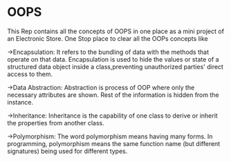 # OOPS
This Rep contains all the concepts of OOPS in one place as a mini project of an Electronic Store.
One Stop place to clear all the OOPs concepts like

->Encapsulation:      It refers to the bundling of data with the methods that operate on that data.
                      Encapsulation is used to hide the values or state of a structured data object
                      inside a class,preventing unauthorized parties' direct access to them.

->Data Abstraction:  Abstraction is process of OOP where only the necessary attributes are shown.
                     Rest of the information is hidden from the instance.

->Inheritance:       Inheritance is the capability of one class to derive or inherit the properties 
                     from another class.
                     
->Polymorphism:      The word polymorphism means having many forms. In programming, polymorphism 
                     means the same function name (but different signatures)
                     being used for different types.
